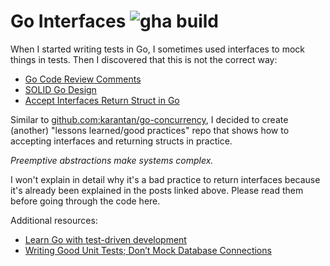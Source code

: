 # Go Interfaces ![gha build](https://github.com/karantan/go-interfaces/workflows/Go/badge.svg)

When I started writing tests in Go, I sometimes used interfaces to mock
things in tests. Then I discovered that this is not the correct way:

- [Go Code Review Comments](https://github.com/golang/go/wiki/CodeReviewComments#interfaces)
- [SOLID Go Design](https://dave.cheney.net/2016/08/20/solid-go-design)
- [Accept Interfaces Return Struct in Go](https://mycodesmells.com/post/accept-interfaces-return-struct-in-go)

Similar to [github.com:karantan/go-concurrency](https://github.com/karantan/go-concurrency),
I decided to create (another) "lessons learned/good practices" repo that shows how to
accepting interfaces and returning structs in practice.

_Preemptive abstractions make systems complex._

I won't explain in detail why it's a bad practice to return interfaces because it's
already been explained in the posts linked above. Please read them before going
through the code here.

Additional resources:

- [Learn Go with test-driven development](https://github.com/quii/learn-go-with-tests)
- [Writing Good Unit Tests; Don’t Mock Database Connections](https://qvault.io/clean-code/writing-good-unit-tests-dont-mock-database-connections/)
